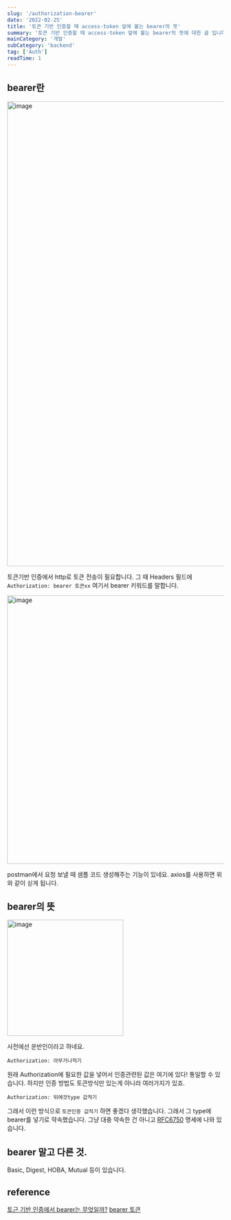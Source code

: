 ```yaml
---
slug: '/authorization-bearer'
date: '2022-02-25'
title: '토큰 기반 인증할 때 access-token 앞에 붙는 bearer의 뜻'
summary: '토큰 기반 인증할 때 access-token 앞에 붙는 bearer의 뜻에 대한 글 입니다.'
mainCategory: '개발'
subCategory: 'backend'
tag: ['Auth']
readTime: 1
---
```


## bearer란

<img width="1081" alt="image" src="https://user-images.githubusercontent.com/34783156/155566980-e05763cc-5375-428b-9968-27545d96812b.png">

토큰기반 인증에서 http로 토큰 전송이 필요합니다.
그 때 Headers 필드에 `Authorization: bearer 토큰xx` 여기서 bearer 키워드를 말합니다.

<img width="624" alt="image" src="https://user-images.githubusercontent.com/34783156/155568468-51fd22f2-227c-4a25-b8fd-205dfaf28369.png">

postman에서 요청 보낼 때 샘플 코드 생성해주는 기능이 있네요.
axios를 사용하면 위와 같이 싣게 됩니다.

## bearer의 뜻

<img width="270" alt="image" src="https://user-images.githubusercontent.com/34783156/155566234-f700b906-a670-4e25-bf46-5292f8e3e565.png">

사전에선 운반인이라고 하네요.

`Authorization: 아무거나적기`

원래 Authorization에 필요한 값을 넣어서 인증관련된 값은 여기에 있다! 통일할 수 있습니다.
하지만 인증 방법도 토큰방식만 있는게 아니라 여러가지가 있죠.

`Authorization: 뒤에것type 값적기`

그래서 이런 방식으로 `토큰인증 값적기` 하면 좋겠다 생각했습니다.
그래서 그 type에 bearer를 넣기로 약속했습니다.
그냥 대충 약속한 건 아니고 [RFC6750](https://datatracker.ietf.org/doc/html/rfc6750) 명세에 나와 있습니다.

## bearer 말고 다른 것.

Basic, Digest, HOBA, Mutual 등이 있습니다.

## reference

[토근 기반 인증에서 bearer는 무엇일까?](https://velog.io/@cada/%ED%86%A0%EA%B7%BC-%EA%B8%B0%EB%B0%98-%EC%9D%B8%EC%A6%9D%EC%97%90%EC%84%9C-bearer%EB%8A%94-%EB%AC%B4%EC%97%87%EC%9D%BC%EA%B9%8C)
[bearer 토큰](https://m.blog.naver.com/PostView.naver?isHttpsRedirect=true&blogId=jmjm223&logNo=221483149513)